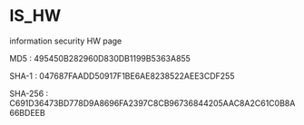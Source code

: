 # IS_HW
information security  HW page



MD5 : 495450B282960D830DB1199B5363A855

SHA-1 : 047687FAADD50917F1BE6AE8238522AEE3CDF255

SHA-256 : C691D36473BD778D9A8696FA2397C8CB96736844205AAC8A2C61C0B8A66BDEEB
